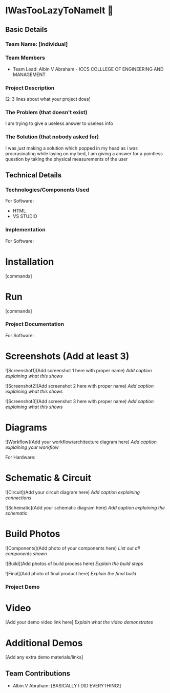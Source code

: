 
# IWasTooLazyToNameIt 🎯


## Basic Details
### Team Name: [Individual]


### Team Members
- Team Lead: Albin V Abraham - ICCS COLLLEGE OF ENGINEERING AND MANAGEMENT

### Project Description
[2-3 lines about what your project does]

### The Problem (that doesn't exist)
I am trying to give a useless answer to useless info

### The Solution (that nobody asked for)
I was just making a solution which popped in my head as i was procrasinating while laying on my bed, I am giving a answer for a pointless question by taking the physical measurements of the user

## Technical Details
### Technologies/Components Used
For Software:
- HTML
- VS STUDIO
### Implementation
For Software:
# Installation
[commands]

# Run
[commands]

### Project Documentation
For Software:

# Screenshots (Add at least 3)
![Screenshot1](Add screenshot 1 here with proper name)
*Add caption explaining what this shows*

![Screenshot2](Add screenshot 2 here with proper name)
*Add caption explaining what this shows*

![Screenshot3](Add screenshot 3 here with proper name)
*Add caption explaining what this shows*

# Diagrams
![Workflow](Add your workflow/architecture diagram here)
*Add caption explaining your workflow*

For Hardware:

# Schematic & Circuit
![Circuit](Add your circuit diagram here)
*Add caption explaining connections*

![Schematic](Add your schematic diagram here)
*Add caption explaining the schematic*

# Build Photos
![Components](Add photo of your components here)
*List out all components shown*

![Build](Add photos of build process here)
*Explain the build steps*

![Final](Add photo of final product here)
*Explain the final build*

### Project Demo
# Video
[Add your demo video link here]
*Explain what the video demonstrates*

# Additional Demos
[Add any extra demo materials/links]

## Team Contributions
- Albin V Abraham: [BASICALLY I DID EVERYTHING!]




